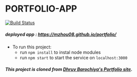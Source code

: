 
# PORTFOLIO-APP 
[![Build Status](https://api.travis-ci.org/mzhou08/portfolio.svg?branch=master)](https://travis-ci.org/github/mzhou08/portfolio)

##### deployed app : https://mzhou08.github.io/portfolio/


- To run this project: 
  - run `npm install` to instal node modules
  - run `npm start` to start the service on `localhost:3000`


##### This project is cloned from [Dhruv Barochiya's Portfolio site](https://github.com/dbarochiya/me).
